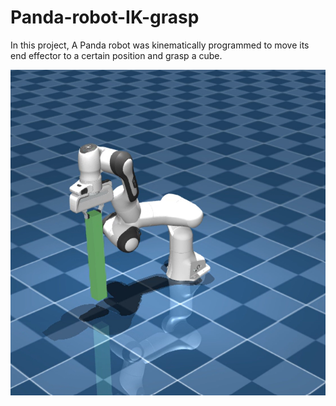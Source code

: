 # Panda-robot-IK-grasp
In this project, A Panda robot was kinematically programmed to move its end effector to a certain position and grasp a cube.

![ (image of the robot grasping the cube in mujoco)](./robot_image.png)